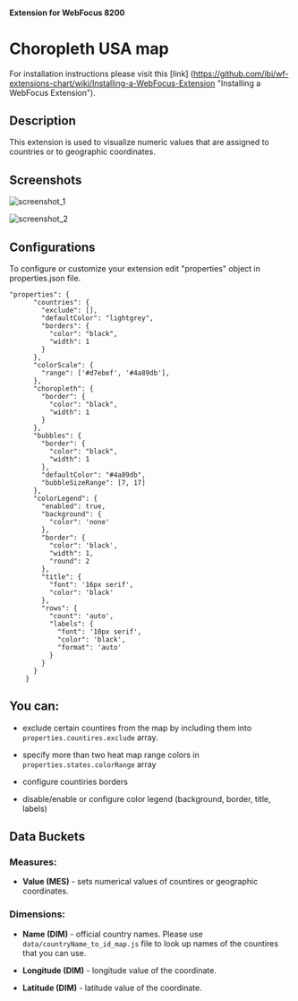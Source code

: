 #### Extension for WebFocus 8200

# Choropleth USA map

For installation instructions please visit this [link] (https://github.com/ibi/wf-extensions-chart/wiki/Installing-a-WebFocus-Extension "Installing a WebFocus Extension").

## Description

This extension is used to visualize numeric values that are assigned to countries or to geographic coordinates.

## Screenshots

![screenshot_1](https://github.com/ibi/wf-extensions-chart/blob/master/com.ibi.map.world/screenshots/1.png)

![screenshot_2](https://github.com/ibi/wf-extensions-chart/blob/master/com.ibi.map.world/screenshots/2.png)

## Configurations

To configure or customize your extension edit "properties" object in properties.json file.
	
	"properties": {
          "countries": {
            "exclude": [],
            "defaultColor": "lightgrey",
            "borders": {
              "color": "black",
              "width": 1
            }
          },
          "colorScale": {
            "range": ['#d7ebef', '#4a89db'],
          },
          "choropleth": {
            "border": {
              "color": "black",
              "width": 1 
            }
          },
          "bubbles": {
            "border": {
              "color": "black",
              "width": 1 
            },
            "defaultColor": "#4a89db",
            "bubbleSizeRange": [7, 17]
          },
          "colorLegend": {
            "enabled": true,
            "background": {
              "color": 'none'
            },
            "border": {
              "color": 'black',
              "width": 1,
              "round": 2
            },
            "title": {
              "font": '16px serif',
              "color": 'black'
            },
            "rows": {
              "count": 'auto',
              "labels": {
                "font": '10px serif',
                "color": 'black',
                "format": 'auto'
              }
            }
          }
        }

## You can:

* exclude certain countires from the map by including them into `properties.countires.exclude` array.

* specify more than two heat map range colors in `properties.states.colorRange` array

* configure countiries borders

* disable/enable or configure color legend (background, border, title, labels)

## Data Buckets

### Measures:
* **Value (MES)** - sets numerical values of countires or geographic coordinates.

### Dimensions:
* **Name (DIM)** - official country names. Please use `data/countryName_to_id_map.js` file to look up names of the countires that you can use.

* **Longitude (DIM)** - longitude value of the coordinate.

* **Latitude (DIM)** - latitude value of the coordinate.
